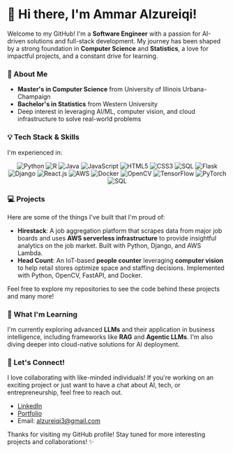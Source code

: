 # 👋 Hi there, I'm Ammar Alzureiqi!

Welcome to my GitHub! I'm a **Software Engineer** with a passion for AI-driven solutions and full-stack development. My journey has been shaped by a strong foundation in **Computer Science** and **Statistics**, a love for impactful projects, and a constant drive for learning.

### 🚀 About Me
- **Master's in Computer Science** from University of Illinois Urbana-Champaign
- **Bachelor's in Statistics** from Western University
- Deep interest in leveraging AI/ML, computer vision, and cloud infrastructure to solve real-world problems

### 💡 Tech Stack & Skills
I'm experienced in:

<div align="center">
  <img src="https://img.shields.io/badge/Python-3776AB?style=for-the-badge&logo=python&logoColor=white" alt="Python" />
  <img src="https://img.shields.io/badge/R-276DC3?style=for-the-badge&logo=r&logoColor=white" alt="R" />
  <img src="https://img.shields.io/badge/Java-007396?style=for-the-badge&logo=java&logoColor=white" alt="Java" />
  <img src="https://img.shields.io/badge/JavaScript-F7DF1E?style=for-the-badge&logo=javascript&logoColor=black" alt="JavaScript" />
  <img src="https://img.shields.io/badge/HTML5-E34F26?style=for-the-badge&logo=html5&logoColor=white" alt="HTML5" />
  <img src="https://img.shields.io/badge/CSS3-1572B6?style=for-the-badge&logo=css3&logoColor=white" alt="CSS3" />
  <img src="https://img.shields.io/badge/SQL-4479A1?style=for-the-badge&logo=postgresql&logoColor=white" alt="SQL" />
  <img src="https://img.shields.io/badge/Flask-000000?style=for-the-badge&logo=flask&logoColor=white" alt="Flask" />
  <img src="https://img.shields.io/badge/Django-092E20?style=for-the-badge&logo=django&logoColor=white" alt="Django" />
  <img src="https://img.shields.io/badge/React-61DAFB?style=for-the-badge&logo=react&logoColor=black" alt="React.js" />
  <img src="https://img.shields.io/badge/AWS-232F3E?style=for-the-badge&logo=amazon-aws&logoColor=white" alt="AWS" />
  <img src="https://img.shields.io/badge/Docker-2496ED?style=for-the-badge&logo=docker&logoColor=white" alt="Docker" />
  <img src="https://img.shields.io/badge/OpenCV-5C3EE8?style=for-the-badge&logo=opencv&logoColor=white" alt="OpenCV" />
  <img src="https://img.shields.io/badge/TensorFlow-FF6F00?style=for-the-badge&logo=tensorflow&logoColor=white" alt="TensorFlow" />
  <img src="https://img.shields.io/badge/PyTorch-EE4C2C?style=for-the-badge&logo=pytorch&logoColor=white" alt="PyTorch" />
  <img src="https://img.shields.io/badge/MySQL-4479A1?style=for-the-badge&logo=sql&logoColor=white" alt="SQL" />
</div>

### 💻 Projects
Here are some of the things I've built that I'm proud of:
- **Hirestack**: A job aggregation platform that scrapes data from major job boards and uses **AWS serverless infrastructure** to provide insightful analytics on the job market. Built with Python, Django, and AWS Lambda.
- **Head Count**: An IoT-based **people counter** leveraging **computer vision** to help retail stores optimize space and staffing decisions. Implemented with Python, OpenCV, FastAPI, and Docker.

Feel free to explore my repositories to see the code behind these projects and many more!

### 🌱 What I'm Learning
I'm currently exploring advanced **LLMs** and their application in business intelligence, including frameworks like **RAG** and **Agentic LLMs**. I'm also diving deeper into cloud-native solutions for AI deployment.

### 🤝 Let's Connect!
I love collaborating with like-minded individuals! If you're working on an exciting project or just want to have a chat about AI, tech, or entrepreneurship, feel free to reach out.
- [LinkedIn](https://linkedin.com/in/AmmarAlzureiqi)
- [Portfolio](https://ammaralzureiqi.github.io/)
- Email: alzureiqi3@gmail.com

Thanks for visiting my GitHub profile! Stay tuned for more interesting projects and collaborations! ✨

